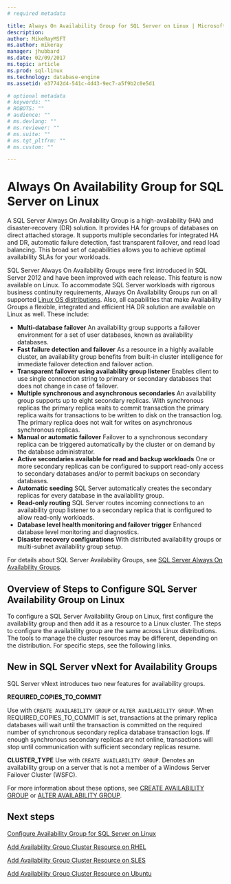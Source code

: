```yaml
---
# required metadata

title: Always On Availability Group for SQL Server on Linux | Microsoft Docs
description: 
author: MikeRayMSFT 
ms.author: mikeray 
manager: jhubbard
ms.date: 02/09/2017
ms.topic: article
ms.prod: sql-linux
ms.technology: database-engine
ms.assetid: e37742d4-541c-4d43-9ec7-a5f9b2c0e5d1 

# optional metadata
# keywords: ""
# ROBOTS: ""
# audience: ""
# ms.devlang: ""
# ms.reviewer: ""
# ms.suite: ""
# ms.tgt_pltfrm: ""
# ms.custom: ""

---
```


# Always On Availability Group for SQL Server on Linux

A SQL Server Always On Availability Group is a high-availability (HA) and disaster-recovery (DR) solution. It provides HA for groups of databases on direct attached storage. It supports multiple secondaries for integrated HA and DR, automatic failure detection, fast transparent failover, and read load balancing. This broad set of capabilities allows you to achieve optimal availability SLAs for your workloads.

SQL Server Always On Availability Groups were first introduced in SQL Server 2012 and have been improved with each release. This feature is now available on Linux. To accommodate SQL Server workloads with rigorous business continuity requirements, Always On Availability Groups run on all supported [Linux OS distributions](sql-server-linux-release-notes.md). Also, all capabilities that make Availability Groups a flexible, integrated and efficient HA DR solution are available on Linux as well. These include: 

- **Multi-database failover**
   An availability group supports a failover environment for a set of user databases, known as availability databases.
- **Fast failure detection and failover**
   As a resource in a highly available cluster, an availability group benefits from built-in cluster intelligence for immediate failover detection and failover action.
- **Transparent failover using availability group listener**
   Enables client to use single connection string to primary or secondary databases that does not change in case of failover. 
- **Multiple synchronous and asynchronous secondaries**
   An availability group supports up to eight secondary replicas. With synchronous replicas the primary replica waits to commit transaction the primary replica waits for transactions to be written to disk on the transaction log. The primary replica does not wait for writes on asynchronous synchronous replicas.  
- **Manual or automatic failover**
   Failover to a synchronous secondary replica can be triggered automatically by the cluster or on demand by the database administrator.
- **Active secondaries available for read and backup workloads**
   One or more secondary replicas can be configured to support read-only access to secondary databases and/or to permit backups on secondary databases.
- **Automatic seeding**
   SQL Server automatically creates the secondary replicas for every database in the availability group.
- **Read-only routing**
   SQL Server routes incoming connections to an availability group listener to a secondary replica that is configured to allow read-only workloads. 
- **Database level health monitoring and failover trigger**
   Enhanced database level monitoring and diagnostics. 
- **Disaster recovery configurations**
   With distributed availability groups or multi-subnet availability group setup. 

For details about SQL Server Availability Groups, see [SQL Server Always On Availability Groups](http://msdn.microsoft.com/library/hh510230.aspx).

## Overview of Steps to Configure SQL Server Availability Group on Linux

To configure a SQL Server Availability Group on Linux, first configure the availability group and then add it as a resource to a Linux cluster. The steps to configure the availability group are the same across Linux distributions. The tools to manage the cluster resources may be different, depending on the distribution. For specific steps, see the following links. 

## New in SQL Server vNext for Availability Groups

SQL Server vNext introduces two new features for availability groups.

**REQUIRED_COPIES_TO_COMMIT**

Use with `CREATE AVAILABILITY GROUP` or `ALTER AVAILABILITY GROUP`. When REQUIRED_COPIES_TO_COMMIT is set, transactions at the primary replica databases will wait until the transaction is committed on the required number of synchronous secondary replica database transaction logs. If enough synchronous secondary replicas are not online, transactions will stop until communication with sufficient secondary replicas resume.

**CLUSTER_TYPE**
Use with `CREATE AVAILABILITY GROUP`. Denotes an availability group on a server that is not a member of a Windows Server Failover Cluster (WSFC).

For more information about these options, see [CREATE AVAILABILITY GROUP](http://msdn.microsoft.com/library/ff878399.aspx) or [ALTER AVAILABILITY GROUP](http://msdn.microsoft.com/library/ff878601.aspx).


## Next steps

[Configure Availability Group for SQL Server on Linux](sql-server-linux-availability-group-configure.md)

[Add Availability Group Cluster Resource on RHEL](sql-server-linux-availability-group-cluster-rhel.md)

[Add Availability Group Cluster Resource on SLES](sql-server-linux-availability-group-cluster-sles.md)

[Add Availability Group Cluster Resource on Ubuntu](sql-server-linux-availability-group-cluster-ubuntu.md)
